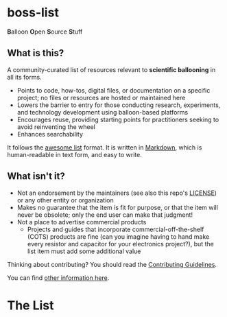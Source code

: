 # boss-list

**B**alloon **O**pen **S**ource **S**tuff

## What is this?

A community-curated list of resources relevant to **scientific ballooning** in all its forms.

* Points to code, how-tos, digital files, or documentation on a specific project; no files or resources are hosted or maintained here
* Lowers the barrier to entry for those conducting research, experiments, and technology development using balloon-based platforms
* Encourages reuse, providing starting points for practitioners seeking to avoid reinventing the wheel
* Enhances searchability

It follows the [awesome list](https://github.com/topics/awesome-list) format. It is written in [Markdown](https://docs.github.com/en/get-started/writing-on-github/getting-started-with-writing-and-formatting-on-github/basic-writing-and-formatting-syntax), which is human-readable in text form, and easy to write.

## What isn't it?

* Not an endorsement by the maintainers (see also this repo's [LICENSE](./LICENSE)) or any other entity or organization
* Makes no guarantee that the item is fit for purpose, or that the item will never be obsolete; only the end user can make that judgment!
* Not a place to advertise commercial products
    * Projects and guides that incorporate commercial-off-the-shelf (COTS) products are fine (can you imagine having to hand make every resistor and capacitor for your electronics project?), but the list item must add some additional value 

Thinking about contributing? You should read the [Contributing Guidelines](CONTRIBUTING.md).

You can find [other information here](OtherInformation.md).

# The List

